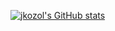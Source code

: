 [![jkozol's GitHub stats](https://github-readme-stats.vercel.app/api?username=jkozol)](https://github.com/anuraghazra/github-readme-stats)
